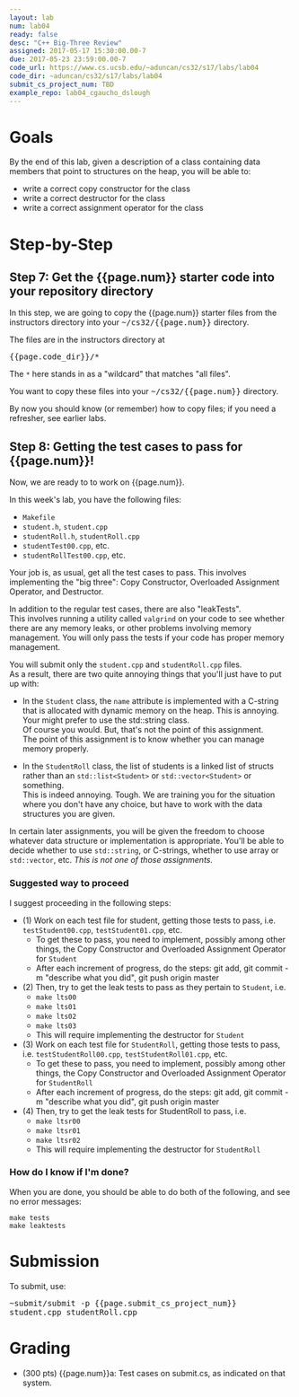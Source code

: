 ```yaml
---
layout: lab
num: lab04
ready: false
desc: "C++ Big-Three Review"
assigned: 2017-05-17 15:30:00.00-7
due: 2017-05-23 23:59:00.00-7
code_url: https://www.cs.ucsb.edu/~aduncan/cs32/s17/labs/lab04
code_dir: ~aduncan/cs32/s17/labs/lab04
submit_cs_project_num: TBD
example_repo: lab04_cgaucho_dslough
---
```


<div style='display:none'>
https://ucsb-cs32-s17.github.io/lab/lab04/
</div>

# Goals

By the end of this lab, given a description of a class containing data members that point to structures on the heap, you will be able to:

* write a correct copy constructor for the class
* write a correct destructor for the class
* write a correct assignment operator for the class


# Step-by-Step


## Step 7: Get the {{page.num}} starter code into your repository directory 



In this step, we are going to copy the {{page.num}} starter files from the instructors directory into your <tt>~/cs32/{{page.num}}</tt> directory.

The files are in the instructors directory at 

<tt>{{page.code_dir}}/*</tt> 

The `*` here stands in as a "wildcard" that matches "all files".

You want to copy these files into your <tt>~/cs32/{{page.num}}</tt> directory.

By now you should know (or remember) how to copy files; if you need a refresher, see earlier labs.

## Step 8: Getting the test cases to pass for {{page.num}}!

Now, we are ready to to work on {{page.num}}.

In this week's lab, you have the following files:

* `Makefile`
* `student.h`, `student.cpp`
* `studentRoll.h`, `studentRoll.cpp`
* `studentTest00.cpp`, etc.
* `studentRollTest00.cpp`, etc.

Your job is, as usual, get all the test cases to pass.  This involves implementing the "big three": Copy Constructor, Overloaded Assignment Operator, and Destructor.

In addition to the regular test cases, there are also "leakTests".  
This involves running a utility called <code>valgrind</code> on your code to see whether there are any memory leaks, 
or other problems involving memory management.    You will only pass the tests if your code has proper memory management.

You will submit only the `student.cpp` and `studentRoll.cpp` files.  
As a result, there are two quite annoying things that you'll just have to put up with:

* In the `Student` class, the <code>name</code> attribute is implemented with a C-string that is 
   allocated with dynamic memory on the heap.  This is annoying.  Your might prefer to use the std::string class.  
   Of course you would.  But, that's not the point of this assignment.  
   The point of this assignment is to know whether you can manage memory properly.

* In the `StudentRoll` class, the list of students is a linked list of structs rather 
   than an <code>std::list&lt;Student&gt;</code> or <code>std::vector&lt;Student&gt;</code> or something.   
   This is indeed annoying.  Tough.   We are training you for the situation where you don't have any choice, 
   but have to work with the data structures you are given.

In certain later assignments, you will be given the freedom to choose whatever data structure or implementation is appropriate.  You'll be able to decide whether to use `std::string`, or C-strings, whether to use array or `std::vector`, etc. <em>This is not one of those assignments.</em>

### Suggested way to proceed 

I suggest proceeding in the following steps:

* (1) Work on each test file for student, getting those tests to pass, i.e. `testStudent00.cpp`, `testStudent01.cpp`, etc.
   * To get these to pass, you need to implement, possibly among other things, the Copy Constructor and Overloaded Assignment Operator for `Student`
   * After each increment of progress, do the steps: git add, git commit -m "describe what you did", git push origin master
* (2) Then, try to get the leak tests to pass as they pertain to `Student`, i.e. 
   * <code>make lts00</code>
   * <code>make lts01</code>
   * <code>make lts02</code>
   * <code>make lts03</code>
   * This will require implementing the destructor for `Student`
* (3) Work on each test file for `StudentRoll`, getting those tests to pass, i.e. `testStudentRoll00.cpp`, `testStudentRoll01.cpp`, etc.
   * To get these to pass, you need to implement, possibly among other things, the Copy Constructor and Overloaded Assignment Operator for `StudentRoll`
   * After each increment of progress, do the steps: git add, git commit -m "describe what you did", git push origin master
* (4) Then, try to get the leak tests for StudentRoll to pass, i.e.
   * <code>make ltsr00</code>
   * <code>make ltsr01</code>
   * <code>make ltsr02</code>
   * This will require implementing the destructor for `StudentRoll`

### How do I know if I'm done? 

When you are done, you should be able to do both of the following, and see no error messages:

```
make tests
make leaktests
```

# Submission

To submit, use:


<tt>~submit/submit -p {{page.submit_cs_project_num}} student.cpp studentRoll.cpp</tt>


# Grading 

* (300 pts) {{page.num}}a: Test cases on submit.cs, as indicated on that system.


